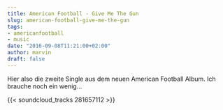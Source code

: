 ```yaml
---
title: American Football - Give Me The Gun
slug: american-football-give-me-the-gun
tags:
- americanfootball
- music
date: "2016-09-08T11:21:00+02:00"
author: marvin
draft: false
---
```

Hier also die zweite Single aus dem neuen American Football Album. Ich brauche noch ein wenig...

{{< soundcloud_tracks 281657112 >}}